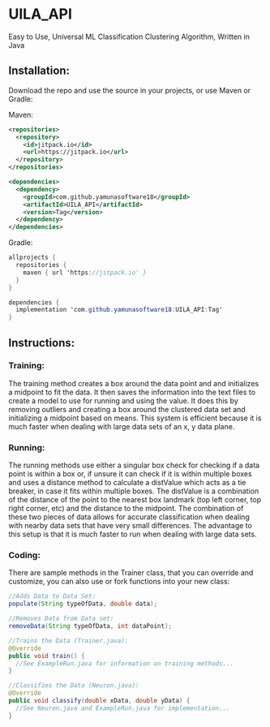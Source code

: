 # UILA_API
Easy to Use, Universal ML Classification Clustering Algorithm, Written in Java

## Installation: 
Download the repo and use the source in your projects, or use Maven or Gradle:

Maven:
```XML
<repositories>
  <repository>
    <id>jitpack.io</id>
    <url>https://jitpack.io</url>
  </repository>
</repositories>

<dependencies>
  <dependency>
    <groupId>com.github.yamunasoftware18</groupId>
    <artifactId>UILA_API</artifactId>
    <version>Tag</version>
  </dependency>
</dependencies>
```

Gradle:
```Java
allprojects {
  repositories {
    maven { url 'https://jitpack.io' }
  }
}

dependencies {
  implementation 'com.github.yamunasoftware18:UILA_API:Tag'
}
```

## Instructions:

### Training:
     
The training method creates a box around the data point and and initializes a midpoint to fit the data. 
It then saves the information into the text files to create a model to use for running and using the value.
It does this by removing outliers and creating a box around the clustered data set and initializing a midpoint based on means.
This system is efficient because it is much faster when dealing with large data sets of an x, y data plane. 
     
### Running:
     
The running methods use either a singular box check for checking if a data point is within a box or, if unsure it can check if it is within multiple boxes and uses a distance method to calculate a distValue which acts as a tie breaker, in case it fits within multiple boxes. 
The distValue is a combination of the distance of the point to the nearest box landmark (top left corner, top right corner, etc) and the distance to the midpoint.
The combination of these two pieces of data allows for accurate classification when dealing with nearby data sets that have very small differences. 
The advantage to this setup is that it is much faster to run when dealing with large data sets.

### Coding: 

There are sample methods in the Trainer class, that you can override and customize, you can also use or fork functions into your new class:

```Java
//Adds Data to Data Set:
populate(String typeOfData, double data);

//Removes Data from Data set:
removeData(String typeOfData, int dataPoint);

//Trains the Data (Trainer.java):
@Override 
public void train() {
  //See ExampleRun.java for information on training methods...
}

//Classifies the Data (Neuron.java):
@Override 
public void classify(double xData, double yData) {
  //See Neuron.java and ExampleRun.java for implementation...
}
```
